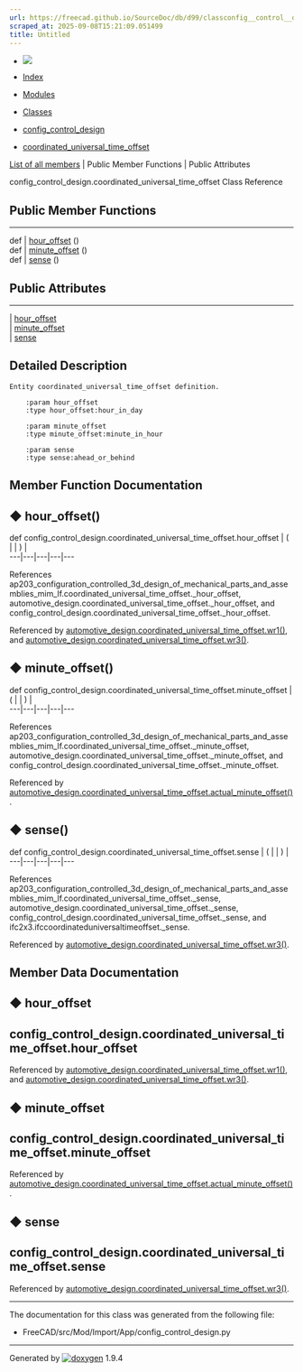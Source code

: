 ```yaml
---
url: https://freecad.github.io/SourceDoc/db/d99/classconfig__control__design_1_1coordinated__universal__time__offset.html
scraped_at: 2025-09-08T15:21:09.051499
title: Untitled
---
```


  * [ ![](https://www.freecad.org/svg/logo-freecad.svg) ](https://freecadweb.org "FreeCAD")
  * [Index](../../index.html "Index")
  * [Modules](../../modules.html "Modules list")
  * [Classes](../../annotated.html "Annotated list")

  * [config_control_design](../../d4/d07/namespaceconfig__control__design.html)
  * [coordinated_universal_time_offset](../../db/d99/classconfig__control__design_1_1coordinated__universal__time__offset.html)

[List of all members](../../d6/d83/classconfig__control__design_1_1coordinated__universal__time__offset-members.html) | Public Member Functions | Public Attributes

config_control_design.coordinated_universal_time_offset Class Reference

##  Public Member Functions  
  
---  
def | [hour_offset](../../db/d99/classconfig__control__design_1_1coordinated__universal__time__offset.html#ac332f77da6d0f1bfc005967dbcf4c559) ()  
def | [minute_offset](../../db/d99/classconfig__control__design_1_1coordinated__universal__time__offset.html#a9f702caf589ddfd7c2dfbd593725e654) ()  
def | [sense](../../db/d99/classconfig__control__design_1_1coordinated__universal__time__offset.html#a9c1425f06d68b4b349f7e043a684cc9d) ()  
  
##  Public Attributes  
  
---  
|
[hour_offset](../../db/d99/classconfig__control__design_1_1coordinated__universal__time__offset.html#ad85eca1ab6d9be63c3bbefd27df8bda5)  
|
[minute_offset](../../db/d99/classconfig__control__design_1_1coordinated__universal__time__offset.html#aafcf4dc90d5d109173bad0bcb4d88cc6)  
|
[sense](../../db/d99/classconfig__control__design_1_1coordinated__universal__time__offset.html#a5a5086c477e689886e95e97dc957302a)  
  
## Detailed Description

    
    
    Entity coordinated_universal_time_offset definition.
    
        :param hour_offset
        :type hour_offset:hour_in_day
    
        :param minute_offset
        :type minute_offset:minute_in_hour
    
        :param sense
        :type sense:ahead_or_behind

## Member Function Documentation

## ◆ hour_offset()

def config_control_design.coordinated_universal_time_offset.hour_offset  | ( | | ) |   
---|---|---|---|---  
  
References
ap203_configuration_controlled_3d_design_of_mechanical_parts_and_assemblies_mim_lf.coordinated_universal_time_offset._hour_offset,
automotive_design.coordinated_universal_time_offset._hour_offset, and
config_control_design.coordinated_universal_time_offset._hour_offset.

Referenced by
[automotive_design.coordinated_universal_time_offset.wr1()](../../d3/d93/classautomotive__design_1_1coordinated__universal__time__offset.html#acb2b7950072fbe14dbde6c47a3eb493a),
and
[automotive_design.coordinated_universal_time_offset.wr3()](../../d3/d93/classautomotive__design_1_1coordinated__universal__time__offset.html#a28e045951b1fdbd124a5c1a9cb5c99bc).

## ◆ minute_offset()

def config_control_design.coordinated_universal_time_offset.minute_offset  | ( | | ) |   
---|---|---|---|---  
  
References
ap203_configuration_controlled_3d_design_of_mechanical_parts_and_assemblies_mim_lf.coordinated_universal_time_offset._minute_offset,
automotive_design.coordinated_universal_time_offset._minute_offset, and
config_control_design.coordinated_universal_time_offset._minute_offset.

Referenced by
[automotive_design.coordinated_universal_time_offset.actual_minute_offset()](../../d3/d93/classautomotive__design_1_1coordinated__universal__time__offset.html#abd77f511b1793d973ecbd6f88f0500f5).

## ◆ sense()

def config_control_design.coordinated_universal_time_offset.sense  | ( | | ) |   
---|---|---|---|---  
  
References
ap203_configuration_controlled_3d_design_of_mechanical_parts_and_assemblies_mim_lf.coordinated_universal_time_offset._sense,
automotive_design.coordinated_universal_time_offset._sense,
config_control_design.coordinated_universal_time_offset._sense, and
ifc2x3.ifccoordinateduniversaltimeoffset._sense.

Referenced by
[automotive_design.coordinated_universal_time_offset.wr3()](../../d3/d93/classautomotive__design_1_1coordinated__universal__time__offset.html#a28e045951b1fdbd124a5c1a9cb5c99bc).

## Member Data Documentation

## ◆ hour_offset

config_control_design.coordinated_universal_time_offset.hour_offset  
---  
  
Referenced by
[automotive_design.coordinated_universal_time_offset.wr1()](../../d3/d93/classautomotive__design_1_1coordinated__universal__time__offset.html#acb2b7950072fbe14dbde6c47a3eb493a),
and
[automotive_design.coordinated_universal_time_offset.wr3()](../../d3/d93/classautomotive__design_1_1coordinated__universal__time__offset.html#a28e045951b1fdbd124a5c1a9cb5c99bc).

## ◆ minute_offset

config_control_design.coordinated_universal_time_offset.minute_offset  
---  
  
Referenced by
[automotive_design.coordinated_universal_time_offset.actual_minute_offset()](../../d3/d93/classautomotive__design_1_1coordinated__universal__time__offset.html#abd77f511b1793d973ecbd6f88f0500f5).

## ◆ sense

config_control_design.coordinated_universal_time_offset.sense  
---  
  
Referenced by
[automotive_design.coordinated_universal_time_offset.wr3()](../../d3/d93/classautomotive__design_1_1coordinated__universal__time__offset.html#a28e045951b1fdbd124a5c1a9cb5c99bc).

* * *

The documentation for this class was generated from the following file:

  * FreeCAD/src/Mod/Import/App/config_control_design.py

* * *

Generated by
[![doxygen](../../doxygen.svg)](https://www.doxygen.org/index.html) 1.9.4

